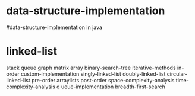 # data-structure-implementation
#data-structure-implementation in java
# linked-list 
stack 
queue 
graph 
matrix
array 
binary-search-tree 
iterative-methods
in-order 
custom-implementation 
singly-linked-list 
doubly-linked-list 
circular-linked-list 
pre-order arraylists
post-order 
space-complexity-analysis
time-complexity-analysis q
ueue-implementation
breadth-first-search
